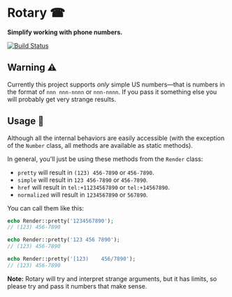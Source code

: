 # Rotary ☎
**Simplify working with phone numbers.**

[![Build Status](https://travis-ci.org/alwaysblank/rotary.svg?branch=master)](https://travis-ci.org/alwaysblank/rotary)

## Warning ⚠

Currently this project supports *only* simple US numbers—that is numbers in the format of `nnn nnn-nnnn` or `nnn-nnnn`. If you pass it something else you will probably get very strange results.

## Usage 💪

Although all the internal behaviors are easily accessible (with the exception of the `Number` class, all methods are available as static methods).

In general, you'll just be using these methods from the `Render` class:

- `pretty` will result in `(123) 456-7890` or `456-7890`.
- `simple` will result in `123 456-7890` or `456-7890`.
- `href` will result in `tel:+11234567890` or `tel:+14567890`.
- `normalized` will result in `1234567890` or `567890`.

You can call them like this:

```php
echo Render::pretty('1234567890');
// (123) 456-7890

echo Render::pretty('123 456 7890');
// (123) 456-7890

echo Render::pretty('[123)    456/7890');
// (123) 456-7890
```

**Note:** Rotary will try and interpret strange arguments, but it has limits, so please try and pass it numbers that make sense.